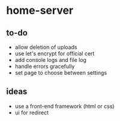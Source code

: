 # home-server

## to-do

* allow deletion of uploads
* use let's encrypt for official cert
* add console logs and file log
* handle errors gracefully
* set page to choose between settings

## ideas

* use a front-end framework (html or css)
* ui for redirect
